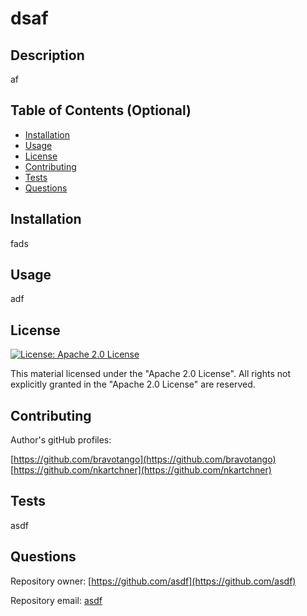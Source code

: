 # dsaf

  ## Description
  
  af
  
  ## Table of Contents (Optional)
  
  - [Installation](#installation)
  - [Usage](#usage)
  - [License](#license)
  - [Contributing](#contributing)
  - [Tests](#tests)
  - [Questions](#questions)

  ## Installation
  
  fads

  ## Usage
  
  adf
  
  ## License
  
  [![License: Apache 2.0 License](https://img.shields.io/badge/s-Apache_2.0-blue.svg)](https://opensource.org/licenses/Apache-2.0)

  This material licensed under the "Apache 2.0 License". All rights not explicitly granted in the "Apache 2.0 License" are reserved.
  
  ## Contributing
  
  Author's gitHub profiles:
  
  [https://github.com/bravotango](https://github.com/bravotango)<br/>[https://github.com/nkartchner](https://github.com/nkartchner)<br/>

  ## Tests

  asdf
  
  ## Questions

  Repository owner:
  [https://github.com/asdf](https://github.com/asdf)

  Repository email: 
  <a href="mailto:asdf">asdf</a>
